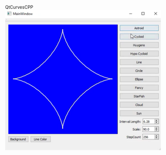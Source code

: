 QtCurvesCPP
![QtCurvesImage](https://github.com/nikkaramessinis/QtCurvesCPP/blob/master/readme.jpg.png)
